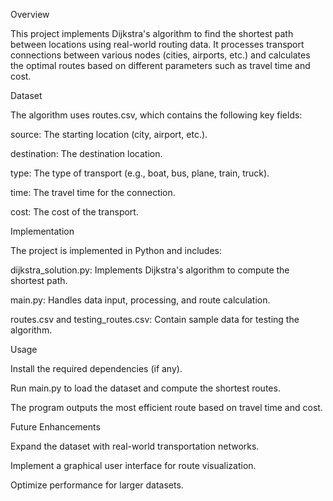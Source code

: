 Overview

This project implements Dijkstra's algorithm to find the shortest path between locations using real-world routing data. It processes transport connections between various nodes (cities, airports, etc.) and calculates the optimal routes based on different parameters such as travel time and cost.

Dataset

The algorithm uses routes.csv, which contains the following key fields:

source: The starting location (city, airport, etc.).

destination: The destination location.

type: The type of transport (e.g., boat, bus, plane, train, truck).

time: The travel time for the connection.

cost: The cost of the transport.

Implementation

The project is implemented in Python and includes:

dijkstra_solution.py: Implements Dijkstra's algorithm to compute the shortest path.

main.py: Handles data input, processing, and route calculation.

routes.csv and testing_routes.csv: Contain sample data for testing the algorithm.

Usage

Install the required dependencies (if any).

Run main.py to load the dataset and compute the shortest routes.

The program outputs the most efficient route based on travel time and cost.

Future Enhancements

Expand the dataset with real-world transportation networks.

Implement a graphical user interface for route visualization.

Optimize performance for larger datasets.
